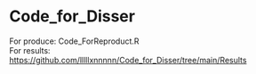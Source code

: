 # Code_for_Disser

For produce: Code_ForReproduct.R <br>
For results: https://github.com/lllllxnnnnn/Code_for_Disser/tree/main/Results
